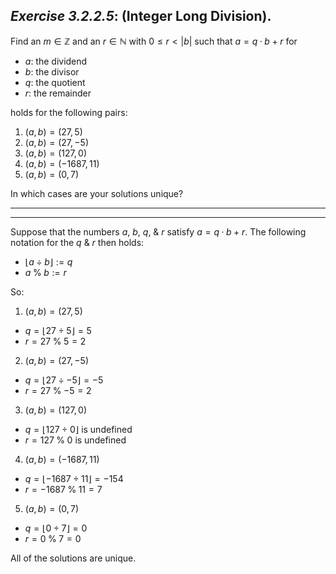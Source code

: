 ## *Exercise 3.2.2.5*: (Integer Long Division).

Find an $m \in \mathbb{Z}$ and an $r \in \mathbb{N}$ with $0 \leq r < |b|$ such that $a = q · b + r$ for

* $a$: the dividend
* $b$: the divisor
* $q$: the quotient
* $r$: the remainder

holds for the following pairs:

1. $(a, b) = (27, 5)$
2. $(a, b) = (27, −5)$
3. $(a, b) = (127, 0)$
4. $(a, b) = (−1687, 11)$
5. $(a, b) = (0, 7)$

In which cases are your solutions unique?

---
---

Suppose that the numbers $a$, $b$, $q$, & $r$ satisfy $a = q · b + r$. The following notation for the $q$ & $r$ then holds:

* ${\lfloor}a \div b\rfloor := q$
* $a \mathbin{\%} b := r$

So:

1. $(a, b) = (27, 5)$

* $q = \lfloor27 \div 5\rfloor = 5$
* $r = 27 \mathbin{\%} 5 = 2$

2. $(a, b) = (27, −5)$

* $q = \lfloor27 \div −5\rfloor = −5$
* $r = 27 \mathbin{\%} −5 = 2$

3. $(a, b) = (127, 0)$

* $q = \lfloor127 \div 0\rfloor$ is undefined
* $r = 127 \mathbin{\%} 0$ is undefined

4. $(a, b) = (−1687, 11)$

* $q = \lfloor−1687 \div 11\rfloor = -154$
* $r = −1687 \mathbin{\%} 11 = 7$

5. $(a, b) = (0, 7)$

* $q = \lfloor0 \div 7\rfloor = 0$
* $r = 0 \mathbin{\%} 7 = 0$

All of the solutions are unique.
